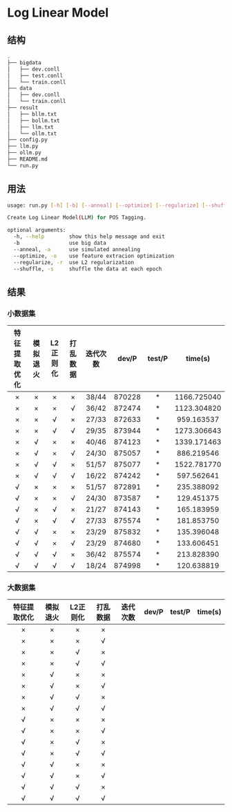 # Log Linear Model

## 结构

```sh
.
├── bigdata
│   ├── dev.conll
│   ├── test.conll
│   └── train.conll
├── data
│   ├── dev.conll
│   └── train.conll
├── result
│   ├── bllm.txt
│   ├── bollm.txt
│   ├── llm.txt
│   └── ollm.txt
├── config.py
├── llm.py
├── ollm.py
├── README.md
└── run.py
```

## 用法

```sh
usage: run.py [-h] [-b] [--anneal] [--optimize] [--regularize] [--shuffle]

Create Log Linear Model(LLM) for POS Tagging.

optional arguments:
  -h, --help        show this help message and exit
  -b                use big data
  --anneal, -a      use simulated annealing
  --optimize, -o    use feature extracion optimization
  --regularize, -r  use L2 regularization
  --shuffle, -s     shuffle the data at each epoch
```

## 结果

### 小数据集

| 特征提取优化 | 模拟退火 | L2正则化 | 打乱数据 | 迭代次数 | dev/P  | test/P |   time(s)   |
| :----------: | :------: | :------: | :------: | :------: | :----: | :----: | :---------: |
|      ×       |    ×     |    ×     |    ×     |  38/44   | 870228 |   *    | 1166.725040 |
|      ×       |    ×     |    ×     |    √     |  36/42   | 872474 |   *    | 1123.304820 |
|      ×       |    ×     |    √     |    ×     |  27/33   | 872633 |   *    | 959.163537  |
|      ×       |    ×     |    √     |    √     |  29/35   | 873944 |   *    | 1273.306643 |
|      ×       |    √     |    ×     |    ×     |  40/46   | 874123 |   *    | 1339.171463 |
|      ×       |    √     |    ×     |    √     |  24/30   | 875057 |   *    | 886.219546  |
|      ×       |    √     |    √     |    ×     |  51/57   | 875077 |   *    | 1522.781770 |
|      ×       |    √     |    √     |    √     |  16/22   | 874242 |   *    | 597.562641  |
|      √       |    ×     |    ×     |    ×     |  51/57   | 872891 |   *    | 235.388092  |
|      √       |    ×     |    ×     |    √     |  24/30   | 873587 |   *    | 129.451375  |
|      √       |    ×     |    √     |    ×     |  21/27   | 874143 |   *    | 165.183959  |
|      √       |    ×     |    √     |    √     |  27/33   | 875574 |   *    | 181.853750  |
|      √       |    √     |    ×     |    ×     |  23/29   | 875832 |   *    | 135.396048  |
|      √       |    √     |    ×     |    √     |  23/29   | 874680 |   *    | 133.606451  |
|      √       |    √     |    √     |    ×     |  36/42   | 875574 |   *    | 213.828390  |
|      √       |    √     |    √     |    √     |  18/24   | 874998 |   *    | 120.638819  |

### 大数据集

| 特征提取优化 | 模拟退火 | L2正则化 | 打乱数据 | 迭代次数 | dev/P | test/P | time(s) |
| :----------: | :------: | :------: | :------: | :------: | :---: | :----: | :-----: |
|      ×       |    ×     |    ×     |    ×     |          |       |        |         |
|      ×       |    ×     |    ×     |    √     |          |       |        |         |
|      ×       |    ×     |    √     |    ×     |          |       |        |         |
|      ×       |    ×     |    √     |    √     |          |       |        |         |
|      ×       |    √     |    ×     |    ×     |          |       |        |         |
|      ×       |    √     |    ×     |    √     |          |       |        |         |
|      ×       |    √     |    √     |    ×     |          |       |        |         |
|      ×       |    √     |    √     |    √     |          |       |        |         |
|      √       |    ×     |    ×     |    ×     |          |       |        |         |
|      √       |    ×     |    ×     |    √     |          |       |        |         |
|      √       |    ×     |    √     |    ×     |          |       |        |         |
|      √       |    ×     |    √     |    √     |          |       |        |         |
|      √       |    √     |    ×     |    ×     |          |       |        |         |
|      √       |    √     |    ×     |    √     |          |       |        |         |
|      √       |    √     |    √     |    ×     |          |       |        |         |
|      √       |    √     |    √     |    √     |          |       |        |         |